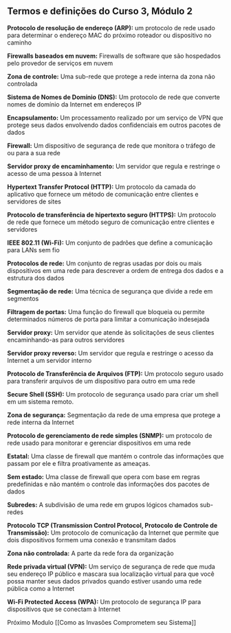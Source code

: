 ## Termos e definições do Curso 3, Módulo 2

**Protocolo de resolução de endereço (ARP):** um protocolo de rede usado para determinar o endereço MAC do próximo roteador ou dispositivo no caminho

**Firewalls baseados em nuvem:** Firewalls de software que são hospedados pelo provedor de serviços em nuvem

**Zona de controle:** Uma sub-rede que protege a rede interna da zona não controlada

**Sistema de Nomes de Domínio (DNS):** Um protocolo de rede que converte nomes de domínio da Internet em endereços IP

**Encapsulamento:** Um processamento realizado por um serviço de VPN que protege seus dados envolvendo dados confidenciais em outros pacotes de dados

**Firewall:** Um dispositivo de segurança de rede que monitora o tráfego de ou para a sua rede

**Servidor proxy de encaminhamento:** Um servidor que regula e restringe o acesso de uma pessoa à Internet

**Hypertext Transfer Protocol (HTTP):** Um protocolo da camada do aplicativo que fornece um método de comunicação entre clientes e servidores de sites

**Protocolo de transferência de hipertexto seguro (HTTPS):** Um protocolo de rede que fornece um método seguro de comunicação entre clientes e servidores

**IEEE 802.11 (Wi-Fi):** Um conjunto de padrões que define a comunicação para LANs sem fio

**Protocolos de rede:** Um conjunto de regras usadas por dois ou mais dispositivos em uma rede para descrever a ordem de entrega dos dados e a estrutura dos dados

**Segmentação de rede:** Uma técnica de segurança que divide a rede em segmentos

**Filtragem de portas:** Uma função do firewall que bloqueia ou permite determinados números de porta para limitar a comunicação indesejada

**Servidor proxy:** Um servidor que atende às solicitações de seus clientes encaminhando-as para outros servidores

**Servidor proxy reverso:** Um servidor que regula e restringe o acesso da Internet a um servidor interno

**Protocolo de Transferência de Arquivos (FTP):** Um protocolo seguro usado para transferir arquivos de um dispositivo para outro em uma rede

**Secure Shell (SSH):** Um protocolo de segurança usado para criar um shell em um sistema remoto.

**Zona de segurança:** Segmentação da rede de uma empresa que protege a rede interna da Internet

**Protocolo de gerenciamento de rede simples (SNMP):** um protocolo de rede usado para monitorar e gerenciar dispositivos em uma rede

**Estatal:** Uma classe de firewall que mantém o controle das informações que passam por ele e filtra proativamente as ameaças.

**Sem estado:** Uma classe de firewall que opera com base em regras predefinidas e não mantém o controle das informações dos pacotes de dados

**Subredes:** A subdivisão de uma rede em grupos lógicos chamados sub-redes

**Protocolo TCP (Transmission Control Protocol, Protocolo de Controle de Transmissão):** Um protocolo de comunicação da Internet que permite que dois dispositivos formem uma conexão e transmitam dados

**Zona não controlada:** A parte da rede fora da organização

**Rede privada virtual (VPN):** Um serviço de segurança de rede que muda seu endereço IP público e mascara sua localização virtual para que você possa manter seus dados privados quando estiver usando uma rede pública como a Internet

**Wi-Fi Protected Access (WPA):** Um protocolo de segurança IP para dispositivos que se conectam à Internet

Próximo Modulo [[Como as Invasões Comprometem seu Sistema]]
